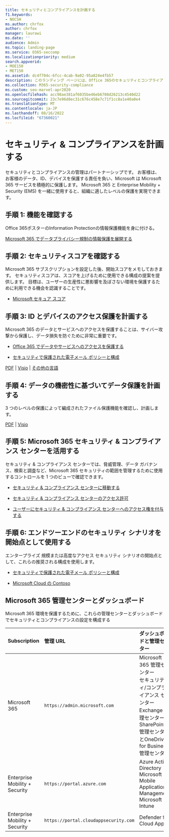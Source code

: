 ```yaml
---
title: セキュリティとコンプライアンスを計画する
f1.keywords:
- NOCSH
ms.author: chrfox
author: chrfox
manager: laurawi
ms.date: ''
audience: Admin
ms.topic: landing-page
ms.service: O365-seccomp
ms.localizationpriority: medium
search.appverid:
- MOE150
- MET150
ms.assetid: dc4f704c-6fcc-4cab-9a02-95a824e4fb57
description: このランディング ページには、Office 365のセキュリティとコンプライアンスに関するリンクと計画に関する情報が記載されています。
ms.collection: M365-security-compliance
ms.custom: seo-marvel-apr2020
ms.openlocfilehash: acc98ae381af6035be46eb6708d26213c4540d22
ms.sourcegitcommit: 23c7e96d8ec31c676c458e7c71f1cc8a1e40a0e4
ms.translationtype: MT
ms.contentlocale: ja-JP
ms.lasthandoff: 08/16/2022
ms.locfileid: "67360021"
---
```

# <a name="plan-for-security-amp-compliance"></a>セキュリティ &amp; コンプライアンスを計画する

セキュリティとコンプライアンスの管理はパートナーシップです。 お客様は、お客様のデータ、ID、デバイスを保護する責任を負い、Microsoft は Microsoft 365 サービスを積極的に保護します。 Microsoft 365 と Enterprise Mobility + Security (EMS) を一緒に使用すると、組織に適したレベルの保護を実現できます。
  
## <a name="step-1-review-capabilities"></a>手順 1: 機能を確認する

Office 365ポスターのInformation Protectionの情報保護機能を身に付ける。 
  
[Microsoft 365 でデータプライバシー規制の情報保護を展開する](../solutions/information-protection-deploy.md)
  
## <a name="step-2-check-your-secure-score"></a>手順 2: セキュリティスコアを確認する

Microsoft 365 サブスクリプションを設定した後、開始スコアをメモしておきます。 セキュリティスコアは、スコアを上げるために使用できる構成の提案を提供します。 目標は、ユーザーの生産性に悪影響を及ぼさない環境を保護するために利用できる機会を認識することです。
  
- [Microsoft セキュア スコア](../security/defender/microsoft-secure-score.md)
    
## <a name="step-3-plan-access-protection-for-identity-and-devices"></a>手順 3: ID とデバイスのアクセス保護を計画する

Microsoft 365 のデータとサービスへのアクセスを保護することは、サイバー攻撃から保護し、データ損失を防ぐために非常に重要です。
  
- [Office 365 でデータやサービスへのアクセスを保護する](protect-access-to-data-and-services.md)
    
- [セキュリティで保護された電子メール ポリシーと構成](../security/office-365-security/secure-email-recommended-policies.md)
    
[PDF](https://go.microsoft.com/fwlink/p/?linkid=841656) | [Visio](https://go.microsoft.com/fwlink/p/?linkid=841657) | [その他の言語](https://www.microsoft.com/download/details.aspx?id=55032)
  
## <a name="step-4-plan-data-protection-based-on-data-sensitivity"></a>手順 4: データの機密性に基づいてデータ保護を計画する

3 つのレベルの保護によって編成されたファイル保護機能を確認し、計画します。
  
[PDF](https://download.microsoft.com/download/7/8/9/789645A5-BD10-4541-BC33-F8D1EFF5E911/MSFT_cloud_architecture_O365%20file%20protection.pdf) | [Visio](https://download.microsoft.com/download/7/8/9/789645A5-BD10-4541-BC33-F8D1EFF5E911/MSFT_cloud_architecture_O365%20file%20protection.vsdx)
  
## <a name="step-5-leverage-the-microsoft-365-security-amp-compliance-center"></a>手順 5: Microsoft 365 セキュリティ &amp; コンプライアンス センターを活用する

セキュリティ &amp; コンプライアンス センターでは、脅威管理、データ ガバナンス、検索と調査など、Microsoft 365 セキュリティの範囲を管理するために使用するコントロールを 1 つのビューで確認できます。 
  
- [セキュリティ &amp; コンプライアンス センターに移動する](./microsoft-365-compliance-center.md)
    
- [セキュリティ &amp; コンプライアンス センターのアクセス許可](~/security/office-365-security/protect-against-threats.md)
    
- [ユーザーにセキュリティ &amp; コンプライアンス センターへのアクセス権を付与する](~/security/office-365-security/grant-access-to-the-security-and-compliance-center.md)
    
## <a name="step-6-use-end-to-end-security-scenarios-as-starting-points"></a>手順 6: エンドツーエンドのセキュリティ シナリオを開始点として使用する

エンタープライズ 規模または高度なアクセス セキュリティ シナリオの開始点として、これらの推奨される構成を使用します。
  
- [セキュリティで保護された電子メール ポリシーと構成](../security/office-365-security/secure-email-recommended-policies.md)
    
- [Microsoft Cloud の Contoso](../enterprise/contoso-case-study.md)
    
## <a name="microsoft-365-admin-centers-and-dashboards"></a>Microsoft 365 管理センターとダッシュボード

Microsoft 365 環境を保護するために、これらの管理センターとダッシュボードでセキュリティとコンプライアンスの設定を構成する
  
|**Subscription**|**管理 URL**|**ダッシュボードと管理センター**|
|:-----|:-----|:-----|
|Microsoft 365  <br/> |`https://admin.microsoft.com`  <br/> | Microsoft 365 管理センター  <br/>  セキュリティ/コンプライアンス センター  <br/>  Exchange 管理センター  <br/>  SharePoint 管理センターとOneDrive for Business管理センター  <br/> |
|Enterprise Mobility + Security  <br/> |`https://portal.azure.com`  <br/> | Azure Active Directory  <br/>  Microsoft Mobile Application Management  <br/>  Microsoft Intune  <br/> |
|Enterprise Mobility + Security  <br/> |`https://portal.cloudappsecurity.com`  <br/> | Defender for Cloud Apps  <br/> |

